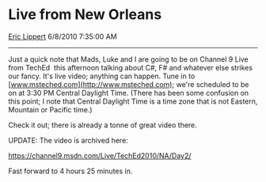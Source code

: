 # Live from New Orleans

[Eric Lippert](https://social.msdn.microsoft.com/profile/Eric%20Lippert) 6/8/2010 7:35:00 AM

-----

Just a quick note that Mads, Luke and I are going to be on Channel 9 Live from TechEd  this afternoon talking about C\#, F\# and whatever else strikes our fancy. It's live video; anything can happen. Tune in to [www.msteched.com](http://www.msteched.com); we're scheduled to be on at 3:30 PM Central Daylight Time. (There has been some confusion on this point; I note that Central Daylight Time is a time zone that is not Eastern, Mountain or Pacific time.)

Check it out; there is already a tonne of great video there.

UPDATE: The video is archived here:

<https://channel9.msdn.com/Live/TechEd2010/NA/Day2/>

Fast forward to 4 hours 25 minutes in.

